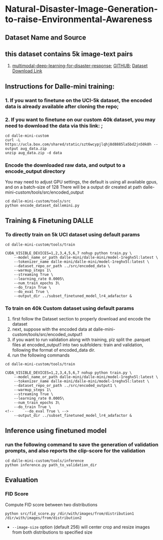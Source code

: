 # Natural-Disaster-Image-Generation-to-raise-Environmental-Awareness

## Dataset Name and Source
## this dataset contains 5k image-text pairs
1. [multimodal-deep-learning-for-disaster-response](http://idl.iscram.org/files/husseinmouzannar/2018/2129_HusseinMouzannar_etal2018.pdf); [GITHUB](https://github.com/husseinmozannar/multimodal-deep-learning-for-disaster-response); [Dataset Download Link](https://drive.google.com/u/1/uc?id=1lLhTpfYBFaYwlAVaH7J-myHuN8mdV595&export=download)
## Instructions for Dalle-mini training:
### 1. If you want to finetune on the UCI-5k dataset, the encoded data is already available after cloning the repo; 
### 2. If you want to finetune on our custom 40k dataset, you may need to download the data via this link: ;
```
cd dalle-mini-custom 
curl -L https://ucla.box.com/shared/static/szt6wcypjlqhj8d8885la5bd2jn50k8h --output aug_data.zip
unzip aug_data.zip -d data
```

### Encode the downloaded raw data, and output to a encode_output directory
You may need to adjust GPU settings, the default is using all available gpus, and on a batch-size of 128
There will be a output dir created at path dalle-mini-custom/tools/src/encoded_output
```
cd dalle-mini-custom/tools/src
python encode_dataset_dallemini.py
```

## Training & Finetuning DALLE

### To directly train on 5k UCI dataset using default params

```
cd dalle-mini-custom/tools/train

CUDA_VISIBLE_DEVICES=1,2,3,4,5,6,7 nohup python train.py \
    --model_name_or_path dalle-mini/dalle-mini/model-1reghx5l:latest \
    --tokenizer_name dalle-mini/dalle-mini/model-1reghx5l:latest \
    --dataset_repo_or_path ../src/encoded_data \
    --warmup_steps 1\
    --streaming True \
    --learning_rate 0.0005\
    --num_train_epochs 3\
    --do_train True \
    --do_eval True \
    --output_dir ../subset_finetuned_model_lr4_adafactor &
```
### To train on 40k Custom dataset using default params
1. first follow the Dataset section to properly download and encode the dataset
2. next, suppose with the encoded data at dalle-mini-custom/tools/src/encoded_output1
3. if you want to run validation along with training, plz split the .parquet files at encoded_output1 into two subfolders: train and validation, following the format of encoded_data dir.
4. run the following commands
```
cd dalle-mini-custom/tools/train

CUDA_VISIBLE_DEVICES=1,2,3,4,5,6,7 nohup python train.py \
    --model_name_or_path dalle-mini/dalle-mini/model-1reghx5l:latest \
    --tokenizer_name dalle-mini/dalle-mini/model-1reghx5l:latest \
    --dataset_repo_or_path ../src/encoded_output1 \
    --warmup_steps 1\
    --streaming True \
    --learning_rate 0.0005\
    --num_train_epochs 3\
    --do_train True \
<!--     --do_eval True \ -->
    --output_dir ../subset_finetuned_model_lr4_adafactor &
```

## Inference using finetuned model
### run the following command to save the generation of validation prompts, and also reports the clip-score for the validation
```
cd dalle-mini-custom/tools/inference
python inference.py path_to_validation_dir
```

## Evaluation

### FID Score
Compute FID score between two distributions
```
python src/fid_score.py /dir/with/images/from/distribution1 /dir/with/images/from/distribution2
```
- `--image-size` option (default 256) will center crop and resize images from both distributions to specified size
